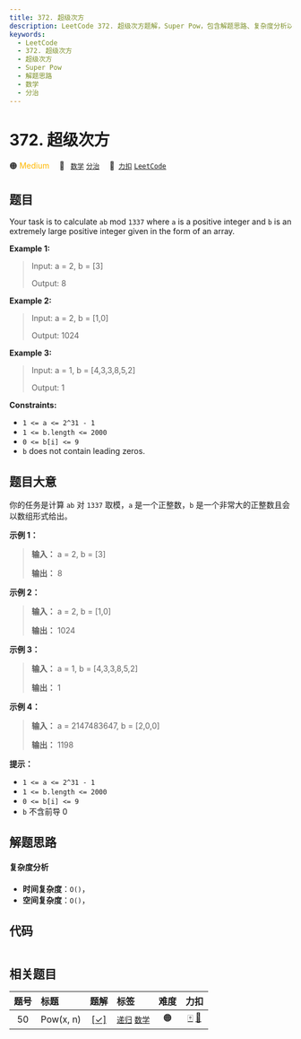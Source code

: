 ```yaml
---
title: 372. 超级次方
description: LeetCode 372. 超级次方题解，Super Pow，包含解题思路、复杂度分析以及完整的 JavaScript 代码实现。
keywords:
  - LeetCode
  - 372. 超级次方
  - 超级次方
  - Super Pow
  - 解题思路
  - 数学
  - 分治
---
```


# 372. 超级次方

🟠 <font color=#ffb800>Medium</font>&emsp; 🔖&ensp; [`数学`](/tag/math.md) [`分治`](/tag/divide-and-conquer.md)&emsp; 🔗&ensp;[`力扣`](https://leetcode.cn/problems/super-pow) [`LeetCode`](https://leetcode.com/problems/super-pow)

## 题目

Your task is to calculate `ab` mod `1337` where `a` is a positive integer and
`b` is an extremely large positive integer given in the form of an array.

**Example 1:**

> Input: a = 2, b = [3]
>
> Output: 8

**Example 2:**

> Input: a = 2, b = [1,0]
>
> Output: 1024

**Example 3:**

> Input: a = 1, b = [4,3,3,8,5,2]
>
> Output: 1

**Constraints:**

- `1 <= a <= 2^31 - 1`
- `1 <= b.length <= 2000`
- `0 <= b[i] <= 9`
- `b` does not contain leading zeros.

## 题目大意

你的任务是计算 `ab` 对 `1337` 取模，`a` 是一个正整数，`b` 是一个非常大的正整数且会以数组形式给出。

**示例 1：**

> **输入：** a = 2, b = [3]
>
> **输出：** 8

**示例 2：**

> **输入：** a = 2, b = [1,0]
>
> **输出：** 1024

**示例 3：**

> **输入：** a = 1, b = [4,3,3,8,5,2]
>
> **输出：** 1

**示例 4：**

> **输入：** a = 2147483647, b = [2,0,0]
>
> **输出：** 1198

**提示：**

- `1 <= a <= 2^31 - 1`
- `1 <= b.length <= 2000`
- `0 <= b[i] <= 9`
- `b` 不含前导 0

## 解题思路

#### 复杂度分析

- **时间复杂度**：`O()`，
- **空间复杂度**：`O()`，

## 代码

```javascript

```

## 相关题目

<!-- prettier-ignore -->
| 题号 | 标题 | 题解 | 标签 | 难度 | 力扣 |
| :------: | :------ | :------: | :------ | :------: | :------: |
| 50 | Pow(x, n) | [[✓]](/problem/0050.md) |  [`递归`](/tag/recursion.md) [`数学`](/tag/math.md) | 🟠 | [🀄️](https://leetcode.cn/problems/powx-n) [🔗](https://leetcode.com/problems/powx-n) |
